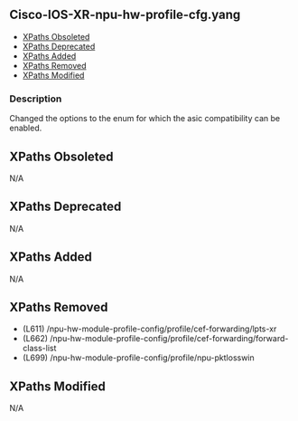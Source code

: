 ## Cisco-IOS-XR-npu-hw-profile-cfg.yang

- [XPaths Obsoleted](#xpaths-obsoleted)
- [XPaths Deprecated](#xpaths-deprecated)
- [XPaths Added](#xpaths-added)
- [XPaths Removed](#xpaths-removed)
- [XPaths Modified](#xpaths-modified)

### Description

Changed the options to the enum for which the asic compatibility can be enabled.

## XPaths Obsoleted

N/A

## XPaths Deprecated

N/A

## XPaths Added

N/A

## XPaths Removed

- (L611)	/npu-hw-module-profile-config/profile/cef-forwarding/lpts-xr
- (L662)	/npu-hw-module-profile-config/profile/cef-forwarding/forward-class-list
- (L699)	/npu-hw-module-profile-config/profile/npu-pktlosswin

## XPaths Modified

N/A


